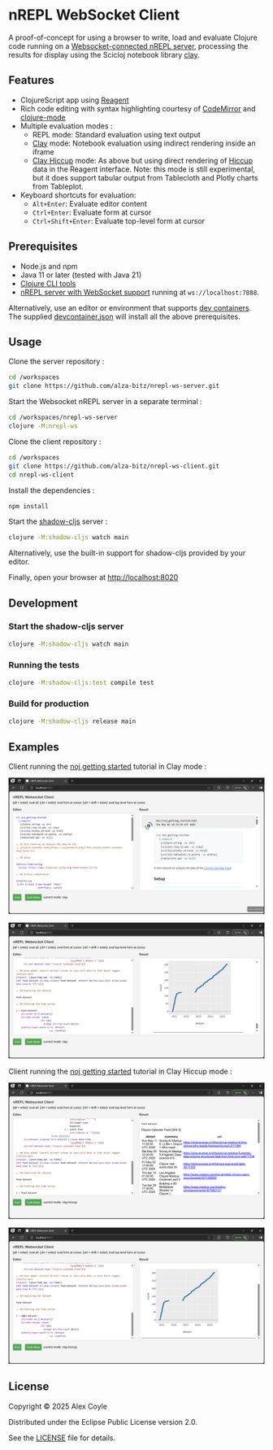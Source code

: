 # nREPL WebSocket Client

A proof-of-concept for using a browser to write, load and evaluate Clojure code running on a [Websocket-connected nREPL server](), processing the results for display using the Scicloj notebook library [clay](https://scicloj.github.io/clay).

## Features

- ClojureScript app using [Reagent](https://github.com/reagent-project/reagent)
- Rich code editing with syntax highlighting courtesy of [CodeMirror](https://codemirror.net) and [clojure-mode](https://nextjournal.github.io/clojure-mode)
- Multiple evaluation modes :
  - REPL mode: Standard evaluation using text output
  - [Clay](https://scicloj.github.io/clay) mode: Notebook evaluation using indirect rendering inside an iframe
  - [Clay Hiccup](https://scicloj.github.io/clay/#hiccup-output) mode: As above but using direct rendering of [Hiccup](https://github.com/weavejester/hiccup) data in the Reagent interface. Note: this mode is still experimental, but it does support tabular output from Tablecloth and Plotly charts from Tableplot.
- Keyboard shortcuts for evaluation:
  - `Alt+Enter`: Evaluate editor content
  - `Ctrl+Enter`: Evaluate form at cursor
  - `Ctrl+Shift+Enter`: Evaluate top-level form at cursor

## Prerequisites

- Node.js and npm
- Java 11 or later (tested with Java 21)
- [Clojure CLI tools](https://clojure.org/guides/install_clojure)
- [nREPL server with WebSocket support](https://github.com/alza-bitz/nrepl-ws-server) running at `ws://localhost:7888`.

Alternatively, use an editor or environment that supports [dev containers](https://containers.dev). The supplied [devcontainer.json](.devcontainer/devcontainer.json) will install all the above prerequisites.

## Usage

Clone the server repository :
```bash
cd /workspaces
git clone https://github.com/alza-bitz/nrepl-ws-server.git
```

Start the Websocket nREPL server in a separate terminal :
```bash
cd /workspaces/nrepl-ws-server
clojure -M:nrepl-ws
```

Clone the client repository :
```bash
cd /workspaces
git clone https://github.com/alza-bitz/nrepl-ws-client.git
cd nrepl-ws-client
```

Install the dependencies :
```bash
npm install
```

Start the [shadow-cljs](https://github.com/thheller/shadow-cljs) server :
```bash
clojure -M:shadow-cljs watch main
```
Alternatively, use the built-in support for shadow-cljs provided by your editor.

Finally, open your browser at [http://localhost:8020](http://localhost:8020)

## Development

### Start the shadow-cljs server
```bash
clojure -M:shadow-cljs watch main
```

### Running the tests
```bash
clojure -M:shadow-cljs:test compile test
```

### Build for production
```bash
clojure -M:shadow-cljs release main
```

## Examples

Client running the [noj getting started](https://scicloj.github.io/noj-v2-getting-started) tutorial in Clay mode :

![alt text](<doc/Screenshot 2025-05-01 153442.png>)

![alt text](<doc/Screenshot 2025-05-01 153640.png>)

Client running the [noj getting started](https://scicloj.github.io/noj-v2-getting-started) tutorial in Clay Hiccup mode :

![alt text](<doc/Screenshot 2025-05-01 153840.png>)

![alt text](<doc/Screenshot 2025-05-01 153943.png>)

## License

Copyright © 2025 Alex Coyle

Distributed under the Eclipse Public License version 2.0.

See the [LICENSE](LICENSE) file for details.
